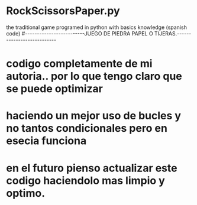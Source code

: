 # RockScissorsPaper.py
the traditional game programed in python with basics knowledge (spanish code)
#-------------------------JUEGO DE PIEDRA PAPEL O TIJERAS.---------------------------
# codigo completamente de mi autoria.. por lo que tengo claro que se puede optimizar
# haciendo un mejor uso de bucles y no tantos condicionales pero en esecia funciona
# en el futuro pienso actualizar este codigo haciendolo mas limpio y optimo.
